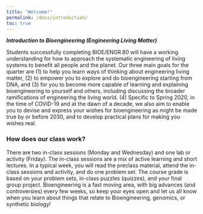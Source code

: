 ```yaml
---
title: "Welcome!"
permalink: /docs/introduction/
toc: true
---
```


**_Introduction to Bioengineering (Engineering Living Matter)_**

Students successfully completing BIOE/ENGR.80 will have a working understanding for how to approach the systematic engineering of living systems to benefit all people and the planet. Our three main goals for the quarter are (1) to help you learn ways of thinking about engineering living matter, (2) to empower you to explore and do bioengineering starting from DNA, and (3) for you to become more capable of learning and explaining bioengineering to yourself and others, including discussing the broader ramifications of engineering the living world. (4) Specific to Spring 2020, in the time of COVID-19 and at the dawn of a decade, we also aim to enable you to devise and express your wishes for bioengineering as might be made true by or before 2030, and to develop practical plans for making you wishes real.

### How does our class work?

There are two in-class sessions (Monday and Wednesday) and one lab or activity (Friday).  The in-class sessions are a mix of active learning and short lectures.  In a typical week, you will read the preclass material, attend the in-class sessions and activity, and do one problem set.  The course grade is based on your problem sets, in-class puzzles (quizzes), and your final group project.  Bioengineering is a fast moving area, with big advances (and controversies) every few weeks, so keep your eyes open and let us all know when you learn about things that relate to Bioengineering, genomics, or synthetic biology!
